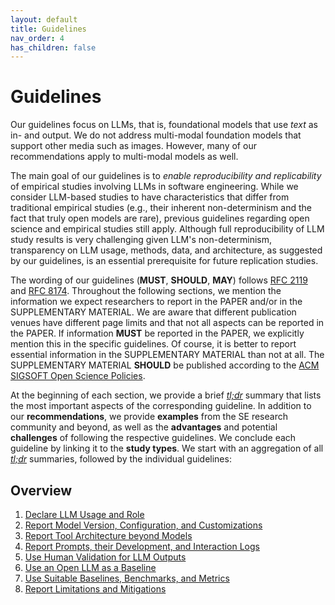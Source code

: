 ```yaml
---
layout: default
title: Guidelines
nav_order: 4
has_children: false
---
```


# Guidelines

Our guidelines focus on LLMs, that is, foundational models that use *text* as in- and output.
We do not address multi-modal foundation models that support other media such as images.
However, many of our recommendations apply to multi-modal models as well.

The main goal of our guidelines is to *enable reproducibility and replicability* of empirical studies involving LLMs in software engineering.
While we consider LLM-based studies to have characteristics that differ from traditional empirical studies (e.g., their inherent non-determinism and the fact that truly open models are rare), previous guidelines regarding open science and empirical studies still apply.
Although full reproducibility of LLM study results is very challenging given LLM's non-determinism, transparency on LLM usage, methods, data, and architecture, as suggested by our guidelines, is an essential prerequisite for future replication studies.

The wording of our guidelines (**MUST**, **SHOULD**, **MAY**) follows [RFC 2119](https://www.rfc-editor.org/rfc/rfc2119) and [RFC 8174](https://www.rfc-editor.org/rfc/rfc8174).
Throughout the following sections, we mention the information we expect researchers to report in the PAPER and/or in the SUPPLEMENTARY MATERIAL.
We are aware that different publication venues have different page limits and that not all aspects can be reported in the PAPER.
If information **MUST** be reported in the PAPER, we explicitly mention this in the specific guidelines.
Of course, it is better to report essential information in the SUPPLEMENTARY MATERIAL than not at all.
The SUPPLEMENTARY MATERIAL **SHOULD** be published according to the [ACM SIGSOFT Open Science Policies](https://zenodo.org/records/10796477).

At the beginning of each section, we provide a brief <u><em>tl;dr</em></u> summary that lists the most important aspects of the corresponding guideline.
In addition to our **recommendations**, we provide **examples** from the SE research community and beyond, as well as the **advantages** and potential **challenges** of following the respective guidelines.
We conclude each guideline by linking it to the **study types**.
We start with an aggregation of all <u><em>tl;dr</em></u> summaries, followed by the individual guidelines:

## Overview

1. [Declare LLM Usage and Role](#declare-llm-usage-and-role)
2. [Report Model Version, Configuration, and Customizations](#report-model-version-configuration-and-customizations)
3. [Report Tool Architecture beyond Models](#report-tool-architecture-beyond-models)
4. [Report Prompts, their Development, and Interaction Logs](#report-prompts-their-development-and-interaction-logs)
5. [Use Human Validation for LLM Outputs](#use-human-validation-for-llm-outputs)
6. [Use an Open LLM as a Baseline](#use-an-open-llm-as-a-baseline)
7. [Use Suitable Baselines, Benchmarks, and Metrics](#use-suitable-baselines-benchmarks-and-metrics)
8. [Report Limitations and Mitigations](#report-limitations-and-mitigations)

